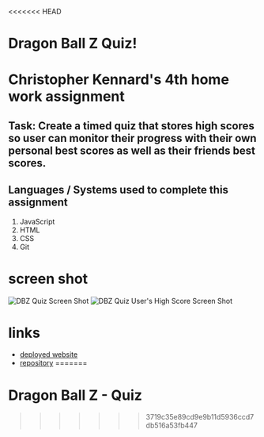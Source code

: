 <<<<<<< HEAD
# Dragon Ball Z Quiz!

# Christopher Kennard's 4th home work assignment

## Task: Create a timed quiz that stores high scores so user can monitor their progress with their own personal best scores as well as their friends best scores.

## Languages / Systems used to complete this assignment

1. JavaScript
2. HTML
3. CSS
4. Git

# screen shot

![DBZ Quiz Screen Shot](screen_shot/Generator.png)
![DBZ Quiz User's High Score Screen Shot](screen_shot/Error.png)

# links

- [deployed website](https://chris79kennard.github.io/Code-Quiz/)
- [repository](https://github.com/chris79kennard/Code-Quiz)
=======
# Dragon Ball Z - Quiz
>>>>>>> 3719c35e89cd9e9b11d5936ccd7db516a53fb447
